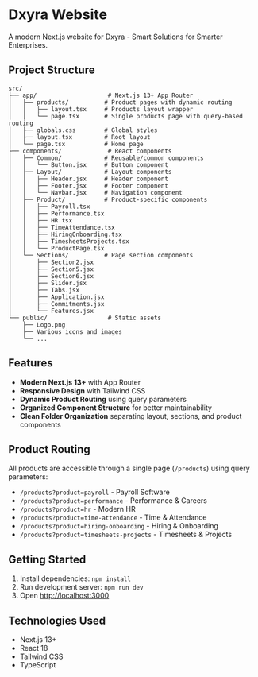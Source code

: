 # Dxyra Website

A modern Next.js website for Dxyra - Smart Solutions for Smarter Enterprises.

## Project Structure

```
src/
├── app/                    # Next.js 13+ App Router
│   ├── products/          # Product pages with dynamic routing
│   │   ├── layout.tsx     # Products layout wrapper
│   │   └── page.tsx       # Single products page with query-based routing
│   ├── globals.css        # Global styles
│   ├── layout.tsx         # Root layout
│   └── page.tsx           # Home page
├── components/             # React components
│   ├── Common/            # Reusable/common components
│   │   └── Button.jsx     # Button component
│   ├── Layout/            # Layout components
│   │   ├── Header.jsx     # Header component
│   │   ├── Footer.jsx     # Footer component
│   │   └── Navbar.jsx     # Navigation component
│   ├── Product/           # Product-specific components
│   │   ├── Payroll.tsx
│   │   ├── Performance.tsx
│   │   ├── HR.tsx
│   │   ├── TimeAttendance.tsx
│   │   ├── HiringOnboarding.tsx
│   │   ├── TimesheetsProjects.tsx
│   │   └── ProductPage.tsx
│   └── Sections/          # Page section components
│       ├── Section2.jsx
│       ├── Section5.jsx
│       ├── Section6.jsx
│       ├── Slider.jsx
│       ├── Tabs.jsx
│       ├── Application.jsx
│       ├── Commitments.jsx
│       └── Features.jsx
└── public/                 # Static assets
    ├── Logo.png
    ├── Various icons and images
    └── ...
```

## Features

- **Modern Next.js 13+** with App Router
- **Responsive Design** with Tailwind CSS
- **Dynamic Product Routing** using query parameters
- **Organized Component Structure** for better maintainability
- **Clean Folder Organization** separating layout, sections, and product components

## Product Routing

All products are accessible through a single page (`/products`) using query parameters:
- `/products?product=payroll` - Payroll Software
- `/products?product=performance` - Performance & Careers
- `/products?product=hr` - Modern HR
- `/products?product=time-attendance` - Time & Attendance
- `/products?product=hiring-onboarding` - Hiring & Onboarding
- `/products?product=timesheets-projects` - Timesheets & Projects

## Getting Started

1. Install dependencies: `npm install`
2. Run development server: `npm run dev`
3. Open [http://localhost:3000](http://localhost:3000)

## Technologies Used

- Next.js 13+
- React 18
- Tailwind CSS
- TypeScript
